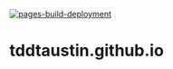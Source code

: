 [![pages-build-deployment](https://github.com/tddtaustin/tddtaustin.github.io/actions/workflows/pages/pages-build-deployment/badge.svg)](https://github.com/tddtaustin/tddtaustin.github.io/actions/workflows/pages/pages-build-deployment)

# tddtaustin.github.io
